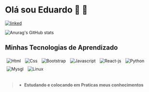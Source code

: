 

# Olá sou Eduardo  🙂 👋

[![linked](https://icongr.am/devicon/linkedin-original.svg?size=43&color=b000f0)](www.linkedin.com/in/EduardoSantos2020)

![Anurag's GitHub stats](https://github-readme-stats.vercel.app/api?username=EduardoSantos-2020&show_icons=true&theme=dark)

## Minhas Tecnologias de Aprendizado
<div style='display:inline-block'>
    <img align='center' style="margin: 5px" alt=Html src="https://icongr.am/devicon/html5-original-wordmark.svg?size=50&color=currentColor"/>
    <img align='center' style="margin: 5px" alt=Css src="https://icongr.am/devicon/css3-original-wordmark.svg?size=50&color=currentColor"/>
    <img align='center' style="margin: 5px" alt=Bootstrap src="https://icongr.am/devicon/bootstrap-plain-wordmark.svg?size=50&color=b000f0"/>
    <img align='center' style="margin: 5px" alt=Javascript src="https://icongr.am/devicon/javascript-original.svg?size=50&color=currentColor"/>
    <img align='center' style="margin: 5px" alt=React-js src="https://icongr.am/devicon/react-original-wordmark.svg?size=50&color=currentColor"/>
    <img align='center' style="margin: 5px" alt=Python src="https://icongr.am/devicon/python-original.svg?size=50&color=currentColor"/>
    <img align='center' style="margin: 5px" alt=Mysgl src="https://icongr.am/devicon/mysql-original-wordmark.svg?size=50&color=currentColor"/>
    <img align='center' style="margin: 5px" alt=Linux src="https://icongr.am/devicon/linux-original.svg?size=50&color=currentColor"/>
</div>
<br></br>

> * **Estudando e colocando em Praticas meus conhecimentos** 

